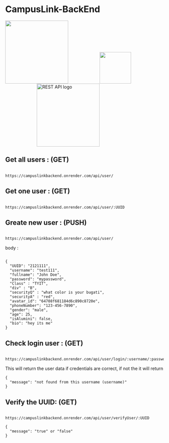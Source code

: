 # CampusLink-BackEnd

<img src="https://th.bing.com/th/id/R.a717eafa290bf333c4dd1c86076c5b9e?rik=pXCeL7BeH7OpqA&riu=http%3a%2f%2fpluspng.com%2fimg-png%2fnodejs-logo-vector-png-node-js-logo-nodejs-javascript-source-code-960.png&ehk=NaiEBuqG0x3uVgAGlcLZYzHf4HXNJlhbuaDOEskHpP0%3d&risl=&pid=ImgRaw&r=0" height=200 style="margin-right: 100px;" /><img src="[https://th.bing.com/th/id/R.a717eafa290bf333c4dd1c86076c5b9e?rik=pXCeL7BeH7OpqA&riu=http%3a%2f%2fpluspng.com%2fimg-png%2fnodejs-logo-vector-png-node-js-logo-nodejs-javascript-source-code-960.png&ehk=NaiEBuqG0x3uVgAGlcLZYzHf4HXNJlhbuaDOEskHpP0%3d&risl=&pid=ImgRaw&r=0](https://th.bing.com/th/id/OIP.WuxgQQ2c7k2W90bwJkm7ZwHaGE?pid=ImgDet&rs=1)" width=100 style="margin-right: 100px;" /><img style="margin-left: 100px;" src="https://th.bing.com/th/id/R.f974df63ffb41fa18af01733177acfed?rik=9B4V0zj4DBnSLQ&riu=http%3a%2f%2fverleihsystem.com%2fwp-content%2fuploads%2f2015%2f06%2frest-api.png&ehk=nuYQMXUgTE29BCwzMyQNsTTEqVS2h%2fFGRlp9Fs0uugs%3d&risl=&pid=ImgRaw&r=0" alt="REST API logo" height=200 />

## Get all users : (GET)

```

https://campuslinkbackend.onrender.com/api/user/

```

## Get one user : (GET)

```

https://campuslinkbackend.onrender.com/api/user/:UUID

```

## Greate new user : (PUSH)

```

https://campuslinkbackend.onrender.com/api/user/

```

body :

```

{
  "UUID": "2121111",
  "username": "test111",
  "fullname": "John Doe",
  "password": "mypassword",
  "Class" : "TYIT",
  "div" : "B",
  "securityQ" : "what color is your bugati",
  "securityA" : "red",
  "avatar_id": "64708f681184d6c890c8720e",
  "phoneNumber": "123-456-7890",
  "gender": "male",
  "age": 25,
  "isAlumini": false,
  "bio": "hey its me"
}

```

## Check login user : (GET)

```

https://campuslinkbackend.onrender.com/api/user/login/:username/:password

```

This will return the user data if credentials are correct, if not the it will return

```
{
  "message": "not found from this username (username)"
}
```

## Verify the UUID: (GET)

```

https://campuslinkbackend.onrender.com/api/user/verifyUser/:UUID

```

```
{
  "message": "true" or "false"
}
```
